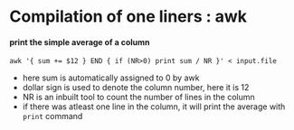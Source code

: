 # Compilation of one liners : awk 
#### print the simple average of a column
```
awk '{ sum += $12 } END { if (NR>0) print sum / NR }' < input.file
```
 - here sum is automatically assigned to 0 by awk
 - dollar sign is used to denote the column number, here it is 12
 - NR is an inbuilt tool to count the number of lines in the column
 - if there was atleast one line in the column, it will print the average with `print` command
